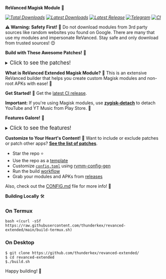 **ReVanced Magisk Module** 🎉

*<h align="center">
[![Total Downloads](https://img.shields.io/github/downloads/thunderkex/revanced-extended/total?style=badge)](https://github.com/thunderkex/revanced-extended/releases)
[![Latest Downloads](https://img.shields.io/github/downloads/thunderkex/revanced-extended/latest/total?style=badge)](https://github.com/thunderkex/revanced-extended/releases/latest)
[![Latest Release](https://img.shields.io/github/v/release/thunderkex/revanced-extended?style=badge)](https://github.com/thunderkex/revanced-extended/releases/latest)
[![Telegram](https://img.shields.io/badge/Telegram-2CA5E0?style=badge&logo=telegram&logoColor=white)](https://t.me/thunderkexSupport)
[![CI](https://github.com/thunderkex/revanced-extended/actions/workflows/ci.yml/badge.svg?event=schedule)](https://github.com/thunderkex/revanced-extended/actions/workflows/ci.yml)
</h>*

**⚠️ Warning: Safety First!** 🚨
Do not download modules from 3rd party sources like random websites you found on Google. There are many that use my modules and impersonate ReVanced. Stay safe and only download from trusted sources! 😊

**Build with These Awesome Patches!** 🤩
<details><summary><big>Click to see the patches!</big></summary>
<ul>
  <li><a href="https://github.com/rufusin/revanced-patches">Rufusin</a> : Youtube & Youtube Music 📹</li>
  <li><a href="https://github.com/crimera/piko">Crimera</a> : Twitter/X piko 🐦</li>
  <li><a href="https://github.com/inotia00/revanced-patches">inotia00</a> : Youtube & Youtube Music 🎵</li>
</ul>
</details>

**What is ReVanced Extended Magisk Module?** 🤔
This is an extensive ReVanced builder that helps you create custom Magisk modules and non-root APKs with ease! 🎉

**Get Started!** 🚀
Get the [latest CI release](https://github.com/thunderkex/revanced-extended/releases).

**Important:** If you're using Magisk modules, use [**zygisk-detach**](https://github.com/j-hc/zygisk-detach) to detach YouTube and YT Music from Play Store. 📲

**Features Galore!** 🎊
<details><summary><big>Click to see the features!</big></summary>
<ul>
  <li>Support all present and future ReVanced and <a href="https://github.com/rufusin/revanced-patches">ReVanced Extended</a> apps 📈</li>
  <li>Can build Magisk modules and non-root APKs 📦</li>
  <li>Updated daily with the latest versions of apps and patches 📆</li>
  <li>Optimize APKs and modules for size 💻</li>
  <li>Modules:</li>
    <ul>
      <li>Recompile invalidated odex for faster usage ⚡️</li>
      <li>Receive updates from Magisk app 📲</li>
      <li>Do not break safetynet or trigger root detections 🔒</li>
      <li>Handle installation of the correct version of the stock app and all that 📈</li>
      <li>Support Magisk and KernelSU 🤝</li>
    </ul>
</ul>
</details>

**Customize to Your Heart's Content!** 🎨
Want to include or exclude patches or patch other apps? [**See the list of patches**](https://j-hc.github.io/rvmm-config-gen/).

* Star the repo ⭐️
* Use the repo as a [template](https://github.com/new?template_name=revanced-magisk-module&template_owner=j-hc)
* Customize [`config.toml`](./config.toml) using [rvmm-config-gen](https://j-hc.github.io/rvmm-config-gen/)
* Run the build [workflow](../../actions/workflows/build.yml)
* Grab your modules and APKs from [releases](../../releases)

Also, check out the [CONFIG.md](./CONFIG.md) file for more info! 📄

**Building Locally** 🛠️
### On Termux
```console
bash <(curl -sSf https://raw.githubusercontent.com/thunderkex/revanced-extended/main/build-termux.sh)
```

### On Desktop
```console
$ git clone https://github.com/thunderkex/revanced-extended/
$ cd revanced-extended
$./build.sh
```

Happy building! 🎉